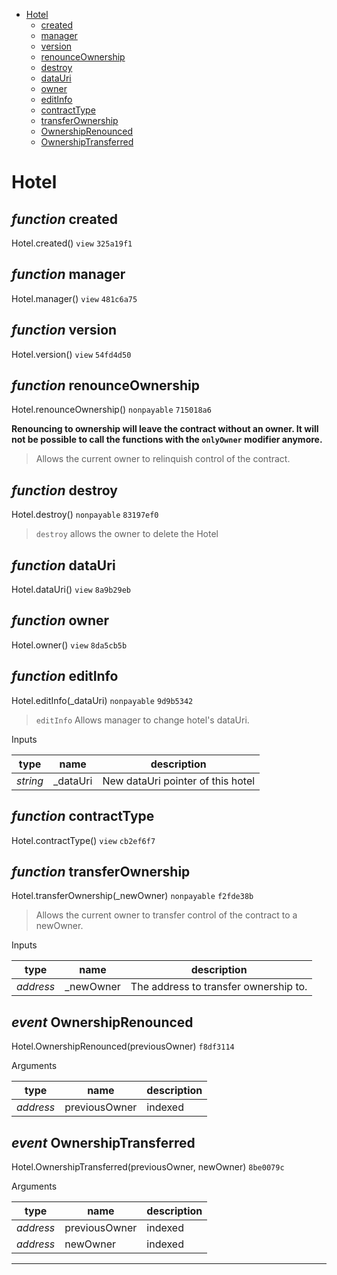 * [Hotel](#hotel)
  * [created](#function-created)
  * [manager](#function-manager)
  * [version](#function-version)
  * [renounceOwnership](#function-renounceownership)
  * [destroy](#function-destroy)
  * [dataUri](#function-datauri)
  * [owner](#function-owner)
  * [editInfo](#function-editinfo)
  * [contractType](#function-contracttype)
  * [transferOwnership](#function-transferownership)
  * [OwnershipRenounced](#event-ownershiprenounced)
  * [OwnershipTransferred](#event-ownershiptransferred)

# Hotel


## *function* created

Hotel.created() `view` `325a19f1`





## *function* manager

Hotel.manager() `view` `481c6a75`





## *function* version

Hotel.version() `view` `54fd4d50`





## *function* renounceOwnership

Hotel.renounceOwnership() `nonpayable` `715018a6`

**Renouncing to ownership will leave the contract without an owner. It will not be possible to call the functions with the `onlyOwner` modifier anymore.**

> Allows the current owner to relinquish control of the contract.




## *function* destroy

Hotel.destroy() `nonpayable` `83197ef0`

> `destroy` allows the owner to delete the Hotel




## *function* dataUri

Hotel.dataUri() `view` `8a9b29eb`





## *function* owner

Hotel.owner() `view` `8da5cb5b`





## *function* editInfo

Hotel.editInfo(_dataUri) `nonpayable` `9d9b5342`

> `editInfo` Allows manager to change hotel's dataUri.

Inputs

| **type** | **name** | **description** |
|-|-|-|
| *string* | _dataUri | New dataUri pointer of this hotel |


## *function* contractType

Hotel.contractType() `view` `cb2ef6f7`





## *function* transferOwnership

Hotel.transferOwnership(_newOwner) `nonpayable` `f2fde38b`

> Allows the current owner to transfer control of the contract to a newOwner.

Inputs

| **type** | **name** | **description** |
|-|-|-|
| *address* | _newOwner | The address to transfer ownership to. |


## *event* OwnershipRenounced

Hotel.OwnershipRenounced(previousOwner) `f8df3114`

Arguments

| **type** | **name** | **description** |
|-|-|-|
| *address* | previousOwner | indexed |

## *event* OwnershipTransferred

Hotel.OwnershipTransferred(previousOwner, newOwner) `8be0079c`

Arguments

| **type** | **name** | **description** |
|-|-|-|
| *address* | previousOwner | indexed |
| *address* | newOwner | indexed |


---